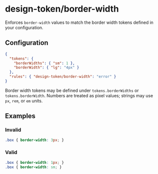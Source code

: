 # design-token/border-width

Enforces `border-width` values to match the border width tokens defined in your configuration.

## Configuration

```json
{
  "tokens": {
    "borderWidths": { "sm": 1 },
    "borderWidth": { "lg": "4px" }
  },
  "rules": { "design-token/border-width": "error" }
}
```

Border width tokens may be defined under `tokens.borderWidths` or `tokens.borderWidth`. Numbers are treated as pixel values; strings may use `px`, `rem`, or `em` units.

## Examples

### Invalid

```css
.box { border-width: 3px; }
```

### Valid

```css
.box { border-width: 1px; }
.box { border-width: sm; }
```

